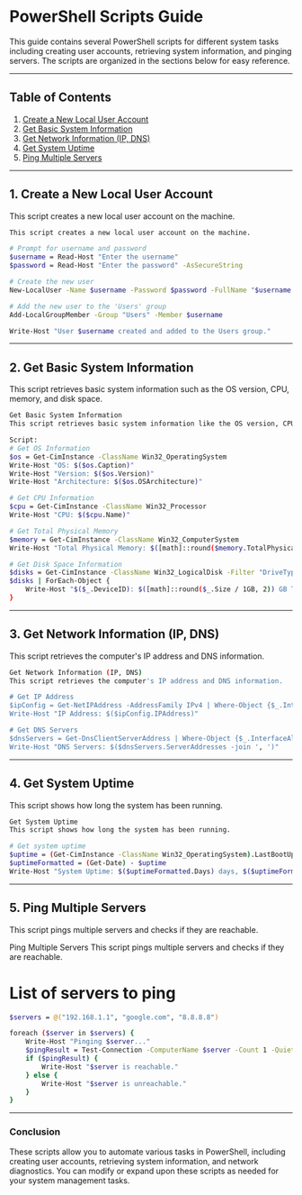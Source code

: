 # PowerShell Scripts Guide

This guide contains several PowerShell scripts for different system tasks including creating user accounts, retrieving system information, and pinging servers. The scripts are organized in the sections below for easy reference.

---

## Table of Contents

1. [Create a New Local User Account](#1-create-a-new-local-user-account)
2. [Get Basic System Information](#2-get-basic-system-information)
3. [Get Network Information (IP, DNS)](#3-get-network-information-ip-dns)
4. [Get System Uptime](#4-get-system-uptime)
5. [Ping Multiple Servers](#5-ping-multiple-servers)

---

## 1. **Create a New Local User Account**

This script creates a new local user account on the machine.

```bash
This script creates a new local user account on the machine.

# Prompt for username and password
$username = Read-Host "Enter the username"
$password = Read-Host "Enter the password" -AsSecureString

# Create the new user
New-LocalUser -Name $username -Password $password -FullName "$username User" -Description "New User Account" -AccountNeverExpires

# Add the new user to the 'Users' group
Add-LocalGroupMember -Group "Users" -Member $username

Write-Host "User $username created and added to the Users group."
```

---

## 2. **Get Basic System Information**

This script retrieves basic system information such as the OS version, CPU, memory, and disk space.

```bash
Get Basic System Information
This script retrieves basic system information like the OS version, CPU, memory, and disk space.

Script:
# Get OS Information
$os = Get-CimInstance -ClassName Win32_OperatingSystem
Write-Host "OS: $($os.Caption)"
Write-Host "Version: $($os.Version)"
Write-Host "Architecture: $($os.OSArchitecture)"

# Get CPU Information
$cpu = Get-CimInstance -ClassName Win32_Processor
Write-Host "CPU: $($cpu.Name)"

# Get Total Physical Memory
$memory = Get-CimInstance -ClassName Win32_ComputerSystem
Write-Host "Total Physical Memory: $([math]::round($memory.TotalPhysicalMemory / 1GB, 2)) GB"

# Get Disk Space Information
$disks = Get-CimInstance -ClassName Win32_LogicalDisk -Filter "DriveType=3"
$disks | ForEach-Object {
    Write-Host "$($_.DeviceID): $([math]::round($_.Size / 1GB, 2)) GB Total, $([math]::round($_.FreeSpace / 1GB, 2)) GB Free"
}
```

---

## 3. **Get Network Information (IP, DNS)**

This script retrieves the computer's IP address and DNS information.

```bash
Get Network Information (IP, DNS)
This script retrieves the computer's IP address and DNS information.

# Get IP Address
$ipConfig = Get-NetIPAddress -AddressFamily IPv4 | Where-Object {$_.InterfaceAlias -ne "Loopback" }
Write-Host "IP Address: $($ipConfig.IPAddress)"

# Get DNS Servers
$dnsServers = Get-DnsClientServerAddress | Where-Object {$_.InterfaceAlias -ne "Loopback"}
Write-Host "DNS Servers: $($dnsServers.ServerAddresses -join ', ')"
```

---

## 4. **Get System Uptime**

This script shows how long the system has been running.
```bash
Get System Uptime
This script shows how long the system has been running.

# Get system uptime
$uptime = (Get-CimInstance -ClassName Win32_OperatingSystem).LastBootUpTime
$uptimeFormatted = (Get-Date) - $uptime
Write-Host "System Uptime: $($uptimeFormatted.Days) days, $($uptimeFormatted.Hours) hours, $($uptimeFormatted.Minutes) minutes"
```

---

## 5. **Ping Multiple Servers**

This script pings multiple servers and checks if they are reachable.

Ping Multiple Servers
This script pings multiple servers and checks if they are reachable.

# List of servers to ping
```bash
$servers = @("192.168.1.1", "google.com", "8.8.8.8")

foreach ($server in $servers) {
    Write-Host "Pinging $server..."
    $pingResult = Test-Connection -ComputerName $server -Count 1 -Quiet
    if ($pingResult) {
        Write-Host "$server is reachable."
    } else {
        Write-Host "$server is unreachable."
    }
}
````

---

### Conclusion

These scripts allow you to automate various tasks in PowerShell, including creating user accounts, retrieving system information, and network diagnostics. You can modify or expand upon these scripts as needed for your system management tasks.
